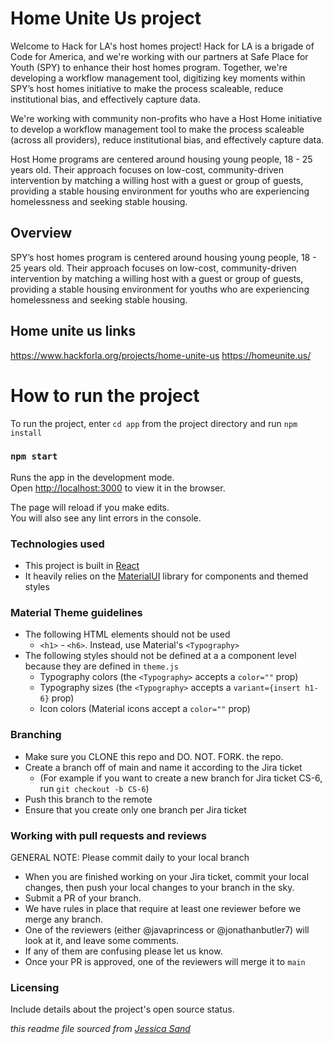 # Home Unite Us project

Welcome to Hack for LA's host homes project! Hack for LA is a brigade of Code for America, and we're working with our partners at Safe Place for Youth (SPY) to enhance their host homes program. Together, we're developing a workflow management tool, digitizing key moments within SPY’s host homes initiative to make the process scaleable, reduce institutional bias, and effectively capture data.

We're working with community non-profits who have a Host Home initiative to develop a workflow management tool to make the process scaleable (across all providers), reduce institutional bias, and effectively capture data.

Host Home programs are centered around housing young people, 18 - 25 years old. Their approach focuses on low-cost, community-driven intervention by matching a willing host with a guest or group of guests, providing a stable housing environment for youths who are experiencing homelessness and seeking stable housing.

## Overview

SPY’s host homes program is centered around housing young people, 18 - 25 years old. Their approach focuses on low-cost, community-driven intervention by matching a willing host with a guest or group of guests, providing a stable housing environment for youths who are experiencing homelessness and seeking stable housing.

## Home unite us links

https://www.hackforla.org/projects/home-unite-us
https://homeunite.us/

# How to run the project

To run the project, enter `cd app` from the project directory and run `npm install`

### `npm start`

Runs the app in the development mode.\
Open [http://localhost:3000](http://localhost:3000) to view it in the browser.

The page will reload if you make edits.\
You will also see any lint errors in the console.

### Technologies used

- This project is built in [React](https://reactjs.org/docs/getting-started.html)
- It heavily relies on the [MaterialUI](https://material-ui.com/) library for components and themed styles

### Material Theme guidelines

- The following HTML elements should not be used
  - `<h1>` - `<h6>`. Instead, use Material's `<Typography>`
- The following styles should not be defined at a a component level because they are defined in `theme.js`
  - Typography colors (the `<Typography>` accepts a `color=""` prop)
  - Typography sizes (the `<Typography>` accepts a `variant={insert h1-6}` prop)
  - Icon colors (Material icons accept a `color=""` prop)

### Branching

- Make sure you CLONE this repo and DO. NOT. FORK. the repo.
- Create a branch off of main and name it according to the Jira ticket 
  - (For example if you want to create a new branch for Jira ticket CS-6, run `git checkout -b CS-6`)
- Push this branch to the remote
- Ensure that you create only one branch per Jira ticket

### Working with pull requests and reviews

GENERAL NOTE: Please commit daily to your local branch
- When you are finished working on your Jira ticket, commit your local changes, then push your local changes to your branch in the sky.
- Submit a PR of your branch.  
- We have rules in place that require at least one reviewer before we merge any branch.
- One of the reviewers (either @javaprincess or @jonathanbutler7) will look at it, and leave some comments.
- If any of them are confusing please let us know.
- Once your PR is approved, one of the reviewers will merge it to `main`

### Licensing

Include details about the project's open source status.

_this readme file sourced from [Jessica Sand](http://jessicasand.com/other-stuff/just-enough-docs/)_
